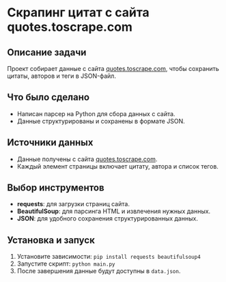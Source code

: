 # Скрапинг цитат с сайта quotes.toscrape.com

## Описание задачи
Проект собирает данные с сайта [quotes.toscrape.com](http://quotes.toscrape.com), чтобы сохранить цитаты, авторов и теги в JSON-файл.

## Что было сделано
- Написан парсер на Python для сбора данных с сайта.
- Данные структурированы и сохранены в формате JSON.

## Источники данных
- Данные получены с сайта [quotes.toscrape.com](http://quotes.toscrape.com).
- Каждый элемент страницы включает цитату, автора и список тегов.

## Выбор инструментов
- **requests**: для загрузки страниц сайта.
- **BeautifulSoup**: для парсинга HTML и извлечения нужных данных.
- **JSON**: для удобного сохранения структурированных данных.

## Установка и запуск
1. Установите зависимости: `pip install requests beautifulsoup4`
2. Запустите скрипт: `python main.py`
3. После завершения данные будут доступны в `data.json`.
